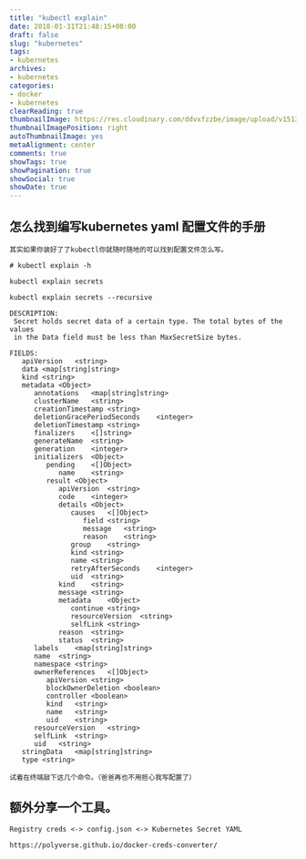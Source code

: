 ```yaml
---
title: "kubectl explain"
date: 2018-01-31T21:48:15+08:00
draft: false
slug: "kubernetes"
tags:
- kubernetes
archives:
- kubernetes
categories:
- docker
- kubernetes
clearReading: true
thumbnailImage: https://res.cloudinary.com/ddvxfzzbe/image/upload/v1513355321/Real_gaggav.png
thumbnailImagePosition: right
autoThumbnailImage: yes
metaAlignment: center
comments: true
showTags: true
showPagination: true
showSocial: true
showDate: true
---
```


## 怎么找到编写kubernetes yaml 配置文件的手册

    其实如果你装好了了kubectl你就随时随地的可以找到配置文件怎么写。

    # kubectl explain -h

    kubectl explain secrets

    kubectl explain secrets --recursive

    DESCRIPTION:
     Secret holds secret data of a certain type. The total bytes of the values
     in the Data field must be less than MaxSecretSize bytes.

    FIELDS:
       apiVersion   <string>
       data <map[string]string>
       kind <string>
       metadata <Object>
          annotations   <map[string]string>
          clusterName   <string>
          creationTimestamp <string>
          deletionGracePeriodSeconds    <integer>
          deletionTimestamp <string>
          finalizers    <[]string>
          generateName  <string>
          generation    <integer>
          initializers  <Object>
             pending    <[]Object>
                name    <string>
             result <Object>
                apiVersion  <string>
                code    <integer>
                details <Object>
                   causes   <[]Object>
                      field <string>
                      message   <string>
                      reason    <string>
                   group    <string>
                   kind <string>
                   name <string>
                   retryAfterSeconds    <integer>
                   uid  <string>
                kind    <string>
                message <string>
                metadata    <Object>
                   continue <string>
                   resourceVersion  <string>
                   selfLink <string>
                reason  <string>
                status  <string>
          labels    <map[string]string>
          name  <string>
          namespace <string>
          ownerReferences   <[]Object>
             apiVersion <string>
             blockOwnerDeletion <boolean>
             controller <boolean>
             kind   <string>
             name   <string>
             uid    <string>
          resourceVersion   <string>
          selfLink  <string>
          uid   <string>
       stringData   <map[string]string>
       type <string>

    试着在终端敲下这几个命令。（爸爸再也不用担心我写配置了）



## 额外分享一个工具。

    Registry creds <-> config.json <-> Kubernetes Secret YAML

    https://polyverse.github.io/docker-creds-converter/